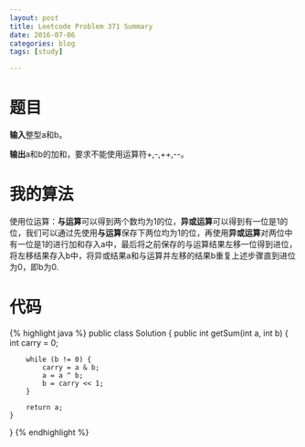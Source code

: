 ```yaml
---
layout: post
title: Leetcode Problem 371 Summary
date: 2016-07-06
categories: blog
tags: [study]

---
```


# 题目

**输入**整型a和b。

**输出**a和b的加和，要求不能使用运算符+,-,++,--。

# 我的算法

使用位运算：**与运算**可以得到两个数均为1的位，**异或运算**可以得到有一位是1的位，我们可以通过先使用**与运算**保存下两位均为1的位，再使用**异或运算**对两位中有一位是1的进行加和存入a中，最后将之前保存的与运算结果左移一位得到进位，将左移结果存入b中，将异或结果a和与运算并左移的结果b重复上述步骤直到进位为0，即b为0.

# 代码

{% highlight java %}
public class Solution {
    public int getSum(int a, int b) {
        int carry = 0;
        
        while (b != 0) {
            carry = a & b;
            a = a ^ b;
            b = carry << 1;
        }
        
        return a;
    }
}
{% endhighlight %}